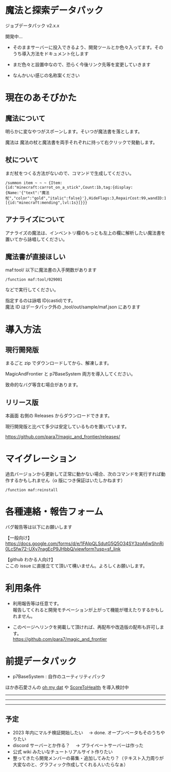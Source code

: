 # 魔法と探索データパック

ジョブデータパック v2.x.x

開発中…

- そのままサーバーに投入できるよう、開発ツールとか色々入ってます。そのうち導入方法をドキュメント化します

- まだ色々と設置中なので、恐らく今後リンク先等を変更していきます

- なんかいい感じの名称案ください

# 現在のあそびかた

## 魔法について

明らかに変なやつがスポーンします。そいつが魔法書を落とします。

魔法は 魔法の杖と魔法書を両手それぞれに持って右クリックで発動します。

## 杖について

まだ杖をつくる方法がないので、コマンドで生成してください。

```
/summon item ~ ~ ~ {Item:{id:"minecraft:carrot_on_a_stick",Count:1b,tag:{display:{Name:'{"text":"魔法杖","color":"gold","italic":false}'},HideFlags:3,RepairCost:99,wandID:1,Enchantments:[{id:"minecraft:mending",lvl:1s}]}}}
```

## アナライズについて

アナライズの魔法は、インベントリ欄のもっとも左上の欄に解析したい魔法書を置いてから詠唱してください。

## 魔法書が直接ほしい

maf:tool/ 以下に魔法書の入手関数があります

```
/function maf:tool/029001
```

などで実行してください。

指定するのは詠唱 ID(castid)です。  
魔法 ID はデータパック外の \_tool/out/sample/maf.json にあります

# 導入方法

## 現行開発版

まるごと zip でダウンロードしてから、解凍します。

MagicAndFrontier と p7BaseSystem 両方を導入してください。

致命的なバグ等含む場合があります。

## リリース版

本画面 右側の Releases からダウンロードできます。

現行開発版と比べて多少は安定しているものを置いています。

<https://github.com/para7/magic_and_frontier/releases/>

# マイグレーション

過去バージョンから更新して正常に動かない場合、次のコマンドを実行すれば動作するかもしれません（α 版につき保証はいたしかねます）

```
/function maf:reinstall
```

# 各種連絡・報告フォーム

バグ報告等は以下にお願いします

【一般向け】  
https://docs.google.com/forms/d/e/1FAIpQLSdutG5Q5O34SY3zoA6wShnRi0LcSfw72-UXy7nagEcP9JHbbQ/viewform?usp=sf_link

【github わかる人向け】  
ここの issue に直接立てて頂いて構いません。よろしくお願いします。

# 利用条件

- 利用報告等は任意です。  
  報告してくれると開発モチベーションが上がって機能が増えたりするかもしれません。

- このページへリンクを掲載して頂ければ、再配布や改造版の配布も許可します。  
  <https://github.com/para7/magic_and_frontier>

# 前提データパック

- p7BaseSystem : 自作のユーティリティパック

ほか赤石愛さんの [oh my dat](https://github.com/Ai-Akaishi/OhMyDat) や [ScoreToHealth](https://github.com/Ai-Akaishi/ScoreToHealth) を導入検討中

---

---

---

## 予定

- 2023 年内にマルチ検証開始したい　 → done. オープンベータもそのうちやりたい
- discord サーバーとか作る？　 → プライベートサーバーは作った
- 公式 wiki みたいなチュートリアルサイト作りたい
- 整ってきたら開発メンバーの募集・追加してみたり？（テキスト入力周りが大変なのと、グラフィック作成してくれる人いたらなぁ）
